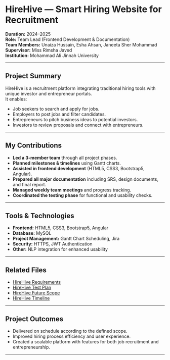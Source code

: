 # HireHive — Smart Hiring Website for Recruitment

**Duration:** 2024–2025  
**Role:** Team Lead (Frontend Development & Documentation)  
**Team Members:** Unaiza Hussain, Esha Ahsan, Janeeta Sher Mohammad  
**Supervisor:** Miss Rimsha Javed  
**Institution:** Mohammad Ali Jinnah University

---

## Project Summary
HireHive is a recruitment platform integrating traditional hiring tools with unique investor and entrepreneur portals.  
It enables:
- Job seekers to search and apply for jobs.
- Employers to post jobs and filter candidates.
- Entrepreneurs to pitch business ideas to potential investors.
- Investors to review proposals and connect with entrepreneurs.

---

## My Contributions
- **Led a 3-member team** through all project phases.
- **Planned milestones & timelines** using Gantt charts.
- **Assisted in frontend development** (HTML5, CSS3, Bootstrap5, Angular).
- **Prepared all major documentation** including SRS, design documents, and final report.
- **Managed weekly team meetings** and progress tracking.
- **Coordinated the testing phase** for functional and usability checks.

---

## Tools & Technologies
- **Frontend:** HTML5, CSS3, Bootstrap5, Angular
- **Database:** MySQL
- **Project Management:** Gantt Chart Scheduling, Jira
- **Security:** HTTPS, JWT Authentication
- **Other:** NLP integration for enhanced usability

---

## Related Files
- [HireHive Requirements](requirements.md)  
- [HireHive Test Plan](test_plan.md)
- [HireHive Future Scope](future_scope.md)
- [HireHive Timeline](timeline.md)  

---

## Project Outcomes
- Delivered on schedule according to the defined scope.
- Improved hiring process efficiency and user experience.
- Created a scalable platform with features for both job recruitment and entrepreneurship.

---
